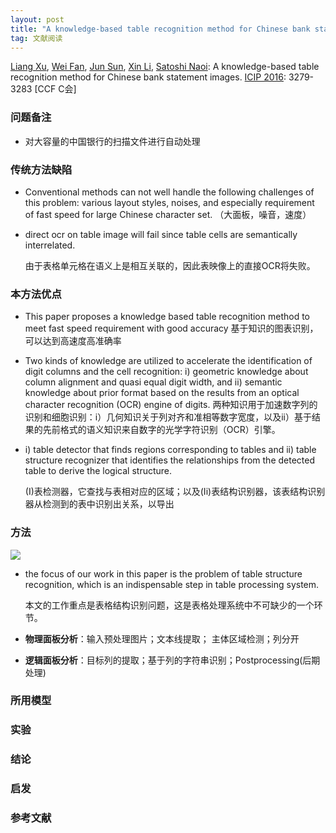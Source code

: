 ```yaml
---
layout: post
title: "A knowledge-based table recognition method for Chinese bank statement images"
tag: 文献阅读
---
```


[Liang Xu](https://dblp.uni-trier.de/pers/hd/x/Xu:Liang), [Wei Fan](https://dblp.uni-trier.de/pers/hd/f/Fan:Wei), [Jun Sun](https://dblp.uni-trier.de/pers/hd/s/Sun_0004:Jun), [Xin Li](https://dblp.uni-trier.de/pers/hd/l/Li:Xin), [Satoshi Naoi](https://dblp.uni-trier.de/pers/hd/n/Naoi:Satoshi):
A knowledge-based table recognition method for Chinese bank statement images. [ICIP 2016](https://dblp.uni-trier.de/db/conf/icip/icip2016.html#XuFSLN16): 3279-3283 [CCF C会]



### 问题备注

- 对大容量的中国银行的扫描文件进行自动处理





### 传统方法缺陷

- Conventional methods can not well handle the following challenges of this problem: various layout styles, noises, and especially requirement of fast speed for large Chinese character set. （大面板，噪音，速度）

- direct ocr on table image will fail since table cells are semantically interrelated.

  由于表格单元格在语义上是相互关联的，因此表映像上的直接OCR将失败。

### 本方法优点

- This paper proposes a knowledge based table recognition method to meet fast speed requirement with good accuracy 基于知识的图表识别，可以达到高速度高准确率
- Two kinds of knowledge are utilized to accelerate the identification of digit columns and the cell recognition: i) geometric knowledge about column alignment and quasi equal digit width, and ii) semantic knowledge about prior format based on the results from an optical character recognition (OCR) engine of digits.  两种知识用于加速数字列的识别和细胞识别：i）几何知识关于列对齐和准相等数字宽度，以及ii）基于结果的先前格式的语义知识来自数字的光学字符识别（OCR）引擎。

- i) table detector that finds regions corresponding to tables and ii) table structure recognizer that identifies the relationships from the detected table to derive the logical structure.

  (I)表检测器，它查找与表相对应的区域；以及(Ii)表结构识别器，该表结构识别器从检测到的表中识别出关系，以导出

### 方法

![](https://ws1.sinaimg.cn/large/e93305edgy1fxpvrc7id5j20i40b2tae.jpg)

- the focus of our work in this paper is the problem of table structure recognition, which is an indispensable step in table processing system.

  本文的工作重点是表格结构识别问题，这是表格处理系统中不可缺少的一个环节。

- **物理面板分析**：输入预处理图片；文本线提取； 主体区域检测；列分开

- **逻辑面板分析**：目标列的提取；基于列的字符串识别；Postprocessing(后期处理)





### 所用模型





### 实验





### 结论





### 启发





### 参考文献







